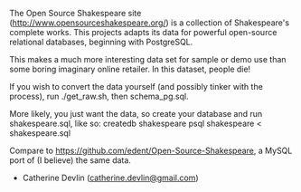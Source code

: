The Open Source Shakespeare site (http://www.opensourceshakespeare.org/) is a collection of Shakespeare's complete works.  This projects adapts its data for powerful open-source relational databases, beginning with PostgreSQL.

This makes a much more interesting data set for sample or demo use than some boring imaginary online retailer.  In this dataset, people die!

If you wish to convert the data yourself (and possibly tinker with the process), run ./get_raw.sh, then schema_pg.sql.

More likely, you just want the data, so create your database and run shakespeare.sql, like so:
  createdb shakespeare
  psql shakespeare < shakespeare.sql

Compare to https://github.com/edent/Open-Source-Shakespeare, a MySQL port of (I believe) the same data.

- Catherine Devlin (catherine.devlin@gmail.com)

 

